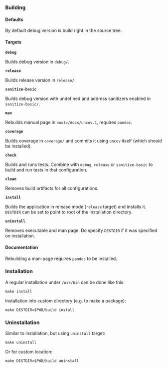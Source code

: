 ### Building ###

#### Defaults ####

By default debug version is build right in the source tree.

#### Targets ####

**`debug`**

Builds debug version in `debug/`.

**`release`**

Builds release version in `release/`.

**`sanitize-basic`**

Builds debug version with undefined and address sanitizers enabled in
`sanitize-basic/`.

**`man`**

Rebuilds manual page in `<out>/docs/uncov.1`, requires `pandoc`.

**`coverage`**

Builds coverage in `coverage/` and commits it using `uncov` itself (which should
be installed).

**`check`**

Builds and runs tests.  Combine with `debug`, `release` or `sanitize-basic` to
build and run tests in that configuration.

**`clean`**

Removes build artifacts for all configurations.

**`install`**

Builds the application in release mode (`release` target) and installs it.
`DESTDIR` can be set to point to root of the installation directory.

**`uninstall`**

Removes executable and man page.  Do specify `DESTDIR` if it was specified on
installation.

#### Documentation ####

Rebuilding a man-page requires `pandoc` to be installed.

### Installation ###

A regular installation under `/usr/bin` can be done like this:

```
make install
```

Installation into custom directory (e.g. to make a package):

```
make DESTDIR=$PWD/build install
```

### Uninstallation ###

Similar to installation, but using `uninstall` target:

```
make uninstall
```

Or for custom location:

```
make DESTDIR=$PWD/build uninstall
```
